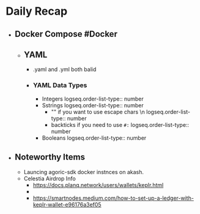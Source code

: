 # Daily Recap
- ## Docker Compose #Docker
	- ## YAML
		- .yaml and .yml both balid
		- ### YAML Data Types
			- Integers
			  logseq.order-list-type:: number
			- Sstrings
			  logseq.order-list-type:: number
				- "" if you want to use escape chars \n
				  logseq.order-list-type:: number
				- backticks if you need to use `#:`
				  logseq.order-list-type:: number
			- Booleans
			  logseq.order-list-type:: number
- ## Noteworthy Items
	- Launcing agoric-sdk docker instnces on akash.
	- Celestia Airdrop Info
		- https://docs.planq.network/users/wallets/keplr.html
		-
		- https://smartnodes.medium.com/how-to-set-up-a-ledger-with-keplr-wallet-e96176a3ef05